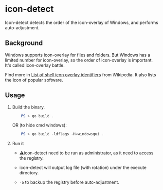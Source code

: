 # icon-detect

Icon-detect detects the order of the icon-overlay of Windows, and performs auto-adjustment.

## Background

Windows supports icon-overlay for files and folders. But Windows has a  limited number for icon-overlay, so the order of icon-overlay is important. It's called icon-overlay battle.

Find more in [List of shell icon overlay identifiers](https://en.wikipedia.org/wiki/List_of_shell_icon_overlay_identifiers) from Wikipedia. It also lists the icon of popular software.

## Usage

1. Build the binary.

    ```powershell
        PS > go build .
    ```

    OR (to hide cmd windows):

    ```powershell
        PS > go build -ldflags -H=windowsgui .
    ```

2. Run it

    - ⚠️icon-detect need to be run as administrator, as it need to access the registry.

    - icon-detect will output log file (with rotation) under the execute directory.

    - `-b` to backup the registry before auto-adjustment.
